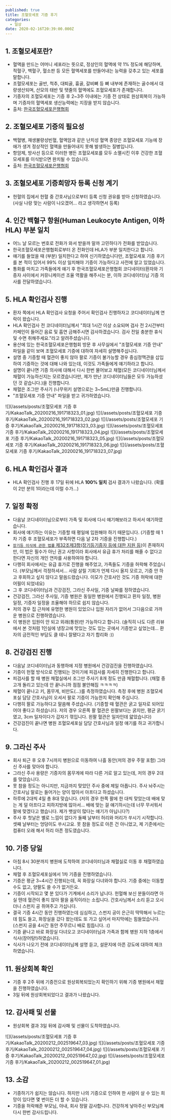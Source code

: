 ```yaml
---
published: true
title: 조혈모세포 기증 후기
categories:
  - 일상
date: 2020-02-16T20:39:00.000Z
---
```


## 1. 조혈모세포란?
 * 혈액을 만드는 어머니 세포라는 뜻으로, 정상인의 혈액에 약 1% 정도에 해당하며, 적혈구, 백혈구, 혈소판 등 모든 혈액세포를 만들어내는 능력을 갖추고 있는 세포를 말합니다.
 * 조혈모세포는 골반, 척추, 대퇴골, 흉골, 갈비뼈 등 뼈 내부에 존재하는 골수에서 대량생산되며, 산모의 태반 및 탯줄의 혈액에도 조혈모세포가 존재합니다.
 * 기증자의 조혈모세포는 기증 후 2~3주 이내에는 기증 전 상태로 원상회복이 가능하며 기증자의 혈액세포 생산능력에는 지장을 받지 않습니다.
 * 출처: [한국조혈모세포은행협회]
 
## 2. 조혈모세포 기증의 필요성
 * 백혈병, 재생불량성빈혈, 혈액암과 같은 난치성 혈액 종양은 조혈모세포 기능에 장애가 생겨 정상적인 혈액을 만들어내지 못해 발생하는 질병입니다.
 * 항암제, 방사선 등으로 이러한 병든 조혈모세포를 모두 소멸시킨 이후 건강한 조혈모세포를 이식받으면 완치될 수 있습니다.
 * 출처: [한국조혈모세포은행협회]

## 3. 조혈모세포 기증희망자 등록 신청 계기
 * 헌혈의 집에서 헌혈 중 간호사님으로부터 등록 신청 권유를 받아 신청하였습니다. (사실 나랑 맞는 사람이 나오겠어… 라고 생각하면서 등록)
 
## 4. 인간 백혈구 항원(Human Leukocyte Antigen, 이하 HLA) 부분 일치
 * 어느 날 모르는 번호로 전화가 와서 받을까 말까 고민하다가 전화를 받았습니다.
 * 한국조혈모세포은행협회로부터 온 전화인데 HLA가 부분 일치한다고 합니다.
 * 얘기를 들었을 때 (부분) 일치한다고 하여 신기하였습니다만, 조혈모세포 기증 후기를 본 적이 있어서 99% 이상 일치해야 기증이 가능하다고 사전에 알고 있었습니다.
 * 통화를 마치고 가족들에게 얘기 후 한국조혈모세포은행협회 코디네이터(환자와 기증자 사이에서 커뮤니케이션 조율 역활을 해주시는 분, 이하 코디네이터)님 기증 의사를 전달하였습니다.
 
## 5. HLA 확인검사 진행
 * 환자 쪽에서 HLA 확인검사 요청을 주어서 확인검사 진행하자고 코디네이터님께 연락이 왔습니다.
 * HLA 확인검사 전 코디네이터님께서 "최대 1시간 이상 소요되며 검사 전 2시간부터 카페인이 들어간 음료 및 흡연 금해주시면 감사하겠습니다. 검사 전일 충분한 휴식 및 수면 취해주세요."라고 알려주셨습니다.
 * 용산에 있는 한국조혈모세포은행협회 방문 후 사무실에서 "조혈모세포 기증 안내" 파일을 같이 보며 조혈모세포 기증에 대하여 자세히 설명해주십니다.
 * 설명 중 기증할 때 혈관이 좋지 않아 팔로 기증이 불가능할 경우 중심정맥관을 삽입하여 기증하는 것에 대해 나와 있는데, 이것도 가족들에게 얘기하라고 합니다.
 * 설명이 끝나면 기증 의사에 대해서 다시 한번 물어보고 채혈(모든 코디네이터님께서 채혈이 가능하신지는 모르겠습니다만, 제가 만난 코디네이터님들은 모두 가능하셨던 것 같습니다.)을 진행합니다.
 * 채혈은 조그만 주사기 (나무위키 설명으로는 3~5mL)만큼 진행합니다.
 * "조혈모세포 기증 안내" 파일을 받고 귀가하였습니다.

![](/assets/posts/조혈모세포 기증 후기/KakaoTalk_20200216_191718323_01.jpg)
![](/assets/posts/조혈모세포 기증 후기/KakaoTalk_20200216_191718323_02.jpg)
![](/assets/posts/조혈모세포 기증 후기/KakaoTalk_20200216_191718323_03.jpg)
![](/assets/posts/조혈모세포 기증 후기/KakaoTalk_20200216_191718323_04.jpg)
![](/assets/posts/조혈모세포 기증 후기/KakaoTalk_20200216_191718323_05.jpg)
![](/assets/posts/조혈모세포 기증 후기/KakaoTalk_20200216_191718323_06.jpg)
![](/assets/posts/조혈모세포 기증 후기/KakaoTalk_20200216_191718323_07.jpg)

## 6. HLA 확인검사 결과
 * HLA 확인검사 진행 후 17일 뒤에 HLA **100% 일치** 검사 결과가 나왔습니다. (확률이 2만 분의 1이라는데 이럴 수가…)

## 7. 일정 확정
 * 다음날 코디네이터님으로부터 가족 및 회사에 다시 얘기해보라고 하셔서 얘기하였습니다.
 * 회사에 얘기하는 이유는 기증할 때 평일에 입원해야 하기 때문입니다. (기증할 때 1차 기증 후 조혈모세포가 부족하면 다음 날 2차 기증을 진행합니다.)
 * [`장기등 이식에 관한 법률` 제32조제3항(장기등기증자 등에 대한 지원 등)][blood-info-qna]이 존재하지만, 이 법은 필수가 아닌 권고 사항이라 회사에서 유급 휴가 처리를 해줄 수 없다고 한다면 자신의 개인 연차를 사용하여야 합니다.
 * 다행히 회사에서는 유급 휴가로 진행을 해주었고, 가족들도 기증을 허락해 주었습니다. (부모님께서 걱정하셔서... 사람 살릴 기회가 언제 다시 올지 모르고, 기증 안 하고 후회하고 싶지 않다고 말씀드렸습니다. 이모가 간호사인 것도 기증 허락에 대한 어필이 되었네요)
 * 그 후 코디네이터님과 건강검진, 그라신 주사일, 기증 날짜를 정하였습니다.
 * 건강검진, 그라신 주사일, 기증 병원은 동일한 병원에서 진행되고 환자 일정, 병원 일정, 기증자 일정을 조율해야 하므로 쉽지 않습니다.
 * 저의 경우 집 근처에 유명한 병원이 있었으나 입원 자리가 없어서 그다음으로 가까운 병원으로 진행하였습니다.
 * 이 병원은 입원이 안 되고 외래(통원)만 가능하다고 합니다. (솔직히 나도 다른 리뷰에서 본 것처럼 1인실에 냉장고에 맛있는 것도 있는 곳에서 기증받고 싶었는데... 환자의 금전적인 부담도 클 테니 잘됐다고 자기 합리화 :))

## 8. 건강검진 진행
 * 다음날 코디네이터님과 동행하에 지정 병원에서 건강검진을 진행하였습니다.
 * 기증이 헌혈 방식으로 진행되는 것이기에 피검사를 자세히 진행한다고 합니다.
 * 피검사를 할 때 병원 채혈실에서 조그만 주사기 8개 정도 만큼 채혈합니다. (채혈 중 고개 돌리고 있는데 안 끝나니까 점점 불안해짐 ㅋㅋㅋㅋ)
 * 채혈이 끝나고 키, 몸무게, 비만도(...)를 측정하였습니다. 측정 후에 병원 조혈모세포실 담당 간호사님이 오셔서 팔로 기증이 가능한지 확인해 주십니다.
 * 다행히 팔로 가능하다고 말씀해 주셨습니다. (기증할 때 혈관은 굵고 일자로 되어있어야 좋다고 하셨습니다. 저의 경우 오른쪽 팔 혈관은 왼팔보다는 굵지만, 평균 굵기였고, 3cm 일자이다가 갑자기 꺾입니다. 왼팔 혈관은 일자인데 얇았습니다)
 * 건강검진이 끝나면 병원 조혈모세포실 담당 간호사님과 일정 얘기를 하고 귀가합니다.

## 9. 그라신 주사
 * 회사 퇴근 후 오후 7시까지 병원으로 이동하여 나흘 동안(저의 경우 주말 포함) 그라신 주사를 맞아야 합니다.
 * 그라신 주사 용량은 기증자의 몸무게에 따라 다른 거로 알고 있는데, 저의 경우 2대를 맞았습니다.
 * 못 참을 정도는 아니지만, 지금까지 맞았던 주사 중에 제일 아픕니다. 주사 놔주시는 간호사님 말로는 들어가는 양이 많아서 아프다고 하셨습니다.
 * 하루에 2대씩 4일 총 8대 맞습니다. (저의 경우 한쪽 팔에 한 대씩 맞았는데 배에 맞는 게 덜 아프다고 피하지방에 많아서... 배에 맞는 걸 얘기하시는데 너무 무서워서 팔에 맞겠다고 했습니다. 제가 뱃살이 많다는 얘기가 아닙니다?)
 * 주사 후 첫날은 별로 느낌이 없다가 둘째 날부터 허리와 머리가 쑤시기 시작합니다. 셋째 날부터는 엉덩이도 쑤시고요. 못 참을 정도로 아픈 건 아니었고, 제 기준에서는 컴퓨터 오래 해서 허리 아픈 정도였습니다.

## 10. 기증 당일
 * 아침 8시 30분까지 병원에 도착하여 코디네이터님과 채혈실로 이동 후 채혈하였습니다.
 * 채혈 후 조혈모세포실에서 1차 기증을 진행하였습니다.
 * 기증은 평균 3~4시간 진행되는데, 꼭 화장실 다녀와야 합니다. 기증 중에는 이동할 수도 없고, 양팔도 쓸 수가 없거든요.
 * 기증이 시작되고 몇 분 있다가 기계에서 소리가 납니다. 헌혈해 보신 분들이라면 아실 텐데 혈관이 좋지 않아 팔을 움직이라는 소립니다. 간호사님께서 소리 듣고 오시더니 스펀지 공 쥐여주고 가십니다.
 * 결국 기증 4시간 동안 진행하였는데 심심하고, 스펀지 공이 은근히 딱딱해서 누르는 데 힘도 들고, 화장실을 갔다 왔는데도 또 가고 싶어서 마지막에는 힘들었습니다. (스펀지 공을 4시간 동안 주무르니 배로 힘듭니다. :()
 * 기증 끝나고 바로 화장실 다녀오고 코디네이터님과 가족과 함께 병원 지하 1층에서 식사(장어탕!)하였습니다.
 * 식사가 나오기 전에 코디네이터님께 설명 듣고, 설문지에 아픈 강도에 대하여 체크하였습니다.
 
## 11. 원상회복 확인
 * 기증 후 2주 뒤에 기증전으로 원상회복되었는지 확인하기 위해 기증 병원에서 채혈을 진행하였습니다.
 * 3일 뒤에 원상회복되었다고 결과가 나왔습니다.
 
## 12. 감사패 및 선물
 * 원상회복 결과 3일 뒤에 감사패 및 선물이 도착하였습니다.
 
![](/assets/posts/조혈모세포 기증 후기/KakaoTalk_20200212_002519647_03.jpg)
![](/assets/posts/조혈모세포 기증 후기/KakaoTalk_20200212_002519647_04.jpg)
![](/assets/posts/조혈모세포 기증 후기/KakaoTalk_20200212_002519647_02.jpg)
![](/assets/posts/조혈모세포 기증 후기/KakaoTalk_20200212_002519647_01.jpg)

## 13. 소감
 * 기증하기가 쉽지는 않습니다. 하지만 나의 기증으로 인하여 한 사람이 살 수 있는 희망이 있다면 몇 번이든 더 할 수 있습니다.
 * 기증을 허락해준 부모님, 아내, 회사 정말 감사합니다. 건강하게 낳아주신 부모님께 다시 한번 감사드립니다.
 
 [한국조혈모세포은행협회]: <http://www.kmdp.or.kr/shop/2_1.php>
 [blood-info-qna]: <https://www.bloodinfo.net/stemcelldonation_faq.do>